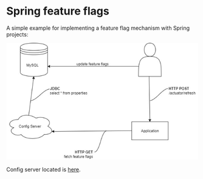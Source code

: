 # Spring feature flags
A simple example for implementing a feature flag mechanism with Spring projects:

![architecture](https://github.com/alexey-novikov-onix/spring-feature-flags/blob/master/spring-feature-flags.jpg?raw=true)

Config server located is [here](https://github.com/alexey-novikov-onix/spring-feature-flags-config).
